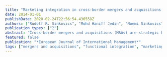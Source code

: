 ```yaml
---
title: "Marketing integration in cross-border mergers and acquisitions: conceptual framework and research propositions"
date: 2014-01-01
publishDate: 2020-02-24T22:56:54.436558Z
authors: ["Rudolf R. Sinkovics", "Mohd Haniff Jedin", "Noemi Sinkovics"]
publication_types: ["2"]
abstract: "Cross-border mergers and acquisitions (M&As) are strategic business expansions across national boundaries, which can prove rather problematic and complex. The most challenging part of the process is the integration of two different firms that feature different management styles and departmental practice. Once the integration seeps deeper into functional levels, strategic-level M&A commitment is faced with operational implementation issues. The marketing departmental function is usually heavily involved in this integration process. Research on marketing integration in relation to M&As has paid little attention to the process of combining similar resources from two similar departments, particularly in the cross-border M&A context. Furthermore, existing research does not clearly demonstrate the success factors that contribute to the marketing integration process in M&As. Hence, this paper discusses the phenomenon of marketing integration in the cross-border M&A context. Collaboration, interaction, marketing synergy and redeployment of marketing resources are proposed as antecedents to the integration. Drawing from the extant literature, propositions are developed, and mechanisms to improve M&A integration performance are elaborated."
featured: false
publication: "*European Journal of International Management*"
tags: ["mergers and acquisitions", "functional integration", "marketing", "literature review"]
---
```


